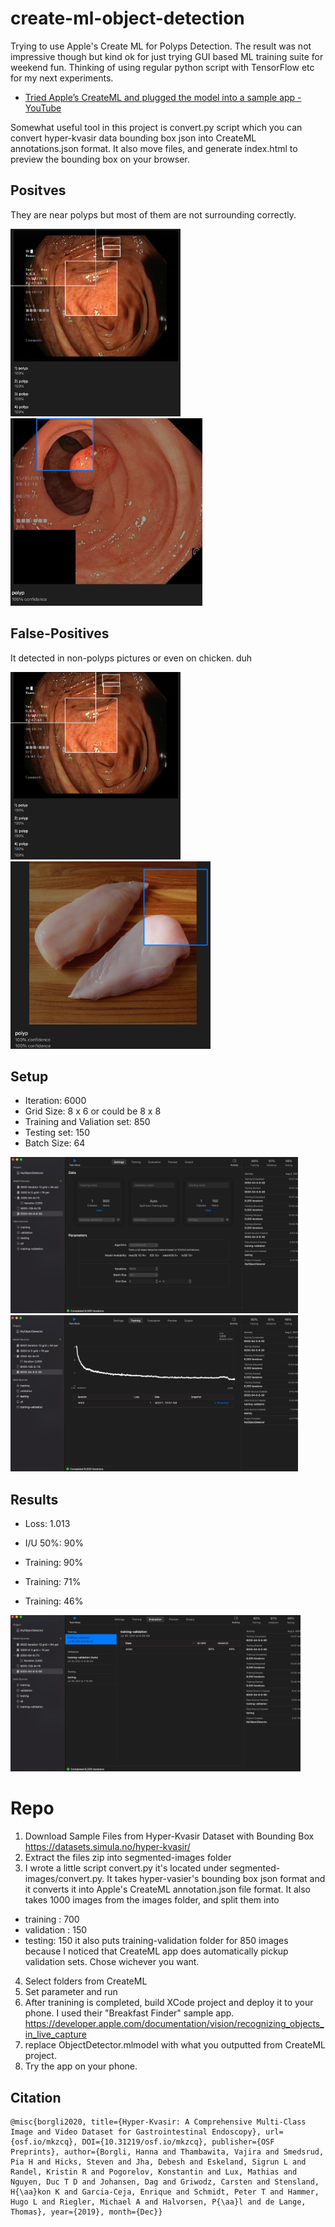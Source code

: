 # create-ml-object-detection

Trying to use Apple's Create ML for Polyps Detection. The result was not impressive though but kind ok for just trying GUI based ML training suite for weekend fun. Thinking of using regular python script with TensorFlow etc for my next experiments.

- [Tried Apple’s CreateML and plugged the model into a sample app - YouTube](https://www.youtube.com/watch?v=GF25mYBaoRk) 

Somewhat useful tool in this project is convert.py script which you can convert hyper-kvasir data bounding box json into CreateML annotations.json format. It also move files, and generate index.html to preview the bounding box on your browser.

## Positves

They are near polyps but most of them are not surrounding correctly. 

<img src="https://raw.githubusercontent.com/kiichi/create-ml-object-detection/main/results/review-polyps1.jpg" height=300/> <img src="https://raw.githubusercontent.com/kiichi/create-ml-object-detection/main/results/review-polyps2.jpg" height=300/>

## False-Positives

It detected in non-polyps pictures or even on chicken. duh

<img src="https://raw.githubusercontent.com/kiichi/create-ml-object-detection/main/results/review-not-polyps.jpg" height=300/> <img src="https://raw.githubusercontent.com/kiichi/create-ml-object-detection/main/results/review-chiken.jpg" height=300/>



## Setup

- Iteration: 6000
- Grid Size: 8 x 6 or could be 8 x 8
- Training and Valiation set: 850
- Testing set: 150
- Batch Size: 64

<img src="https://raw.githubusercontent.com/kiichi/create-ml-object-detection/main/results/settings.png" height=250/> <img src="https://raw.githubusercontent.com/kiichi/create-ml-object-detection/main/results/training.png" height=250/>


## Results

- Loss: 1.013
- I/U 50%: 90%

- Training: 90%
- Training: 71%
- Training: 46%

<img src="https://raw.githubusercontent.com/kiichi/create-ml-object-detection/main/results/evaluation.png" height=250/>

# Repo

1. Download Sample Files from Hyper-Kvasir Dataset with Bounding Box https://datasets.simula.no/hyper-kvasir/ 
2. Extract the files zip into segmented-images folder 
2. I wrote a little script convert.py it's located under segmented-images/convert.py. It takes hyper-vasier's bounding box json format and it converts it into Apple's CreateML annotation.json file format. It also takes 1000 images from the images folder, and split them into
- training : 700
- validation : 150
- testing: 150
it also puts training-validation folder for 850 images because I noticed that CreateML app does automatically pickup validation sets. Chose wichever you want.
4. Select folders from CreateML
5. Set parameter and run
6. After tranining is completed, build XCode project and deploy it to your phone. I used their "Breakfast Finder" sample app.
https://developer.apple.com/documentation/vision/recognizing_objects_in_live_capture
7. replace ObjectDetector.mlmodel with what you outputted from CreateML project.
8. Try the app on your phone.

## Citation

```
@misc{borgli2020, title={Hyper-Kvasir: A Comprehensive Multi-Class Image and Video Dataset for Gastrointestinal Endoscopy}, url={osf.io/mkzcq}, DOI={10.31219/osf.io/mkzcq}, publisher={OSF Preprints}, author={Borgli, Hanna and Thambawita, Vajira and Smedsrud, Pia H and Hicks, Steven and Jha, Debesh and Eskeland, Sigrun L and Randel, Kristin R and Pogorelov, Konstantin and Lux, Mathias and Nguyen, Duc T D and Johansen, Dag and Griwodz, Carsten and Stensland, H{\aa}kon K and Garcia-Ceja, Enrique and Schmidt, Peter T and Hammer, Hugo L and Riegler, Michael A and Halvorsen, P{\aa}l and de Lange, Thomas}, year={2019}, month={Dec}}
```
